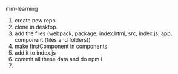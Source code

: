 mm-learning
1. create new repo. 
2. clone in desktop. 
3. add the files (webpack, package, index.html, src, index.js, app, component (files and folders))
4. make firstComponent in components
5. add it to index.js
6. commit all these data and do npm i
7. 
